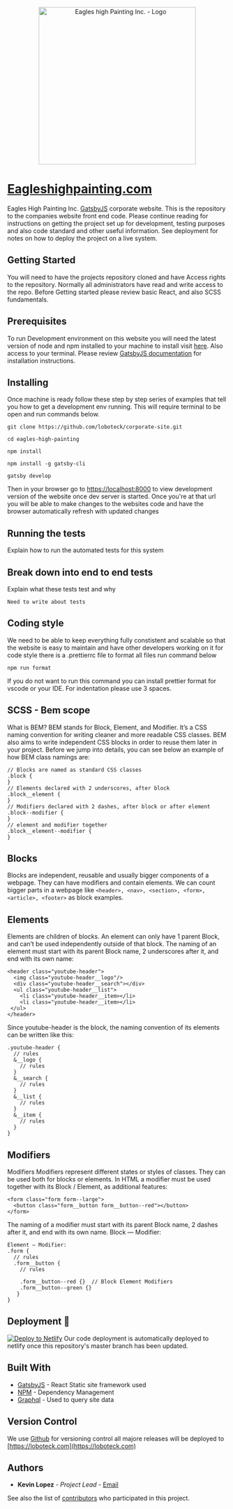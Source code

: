 <p align="center">
  <a href="https://www.gatsbyjs.org">
    <img alt="Eagles high Painting Inc. - Logo" src="https://user-images.githubusercontent.com/29260507/73127034-658c0a00-3f88-11ea-810b-6bf78e907106.jpg" width="360" />
  </a>
<p>

# [Eagleshighpainting.com](https://eagleshighpainting.com)

Eagles High Painting Inc. [GatsbyJS](https://www.gatsbyjs.org/) corporate website. This is the repository to the companies website front end code. Please continue reading for instructions on getting the project set up for development, testing purposes and also code standard and other useful information. See deployment for notes on how to deploy the project on a live system.

## Getting Started

You will need to have the projects repository cloned and have Access rights to the repository. Normally all administrators have read and write access to the repo. Before Getting started please review basic React, and also SCSS fundamentals.

## Prerequisites

To run Development environment on this website you will need the latest version of node and npm installed to your machine to install visit [here](https://www.webucator.com/how-to/how-install-nodejs-on-mac.cfm). Also access to your terminal. Please review [GatsbyJS documentation](https://www.gatsbyjs.org/docs/) for installation instructions.

## Installing

Once machine is ready follow these step by step series of examples that tell you how to get a development env running. This will require terminal to be open and run commands below.

```
git clone https://github.com/loboteck/corporate-site.git
```

```
cd eagles-high-painting
```

```
npm install
```

```
npm install -g gatsby-cli
```

```
gatsby develop
```

Then in your browser go to [https://localhost:8000](https://localhost:8000) to view development version of the website once dev server is started. Once you're at that url you will be able to make changes to the websites code and have the browser automatically refresh with updated changes

## Running the tests

Explain how to run the automated tests for this system

## Break down into end to end tests

Explain what these tests test and why

```
Need to write about tests
```

## Coding style

We need to be able to keep everything fully constistent and scalable so that the website is easy to maintain and have other developers working on it for code style there is a .prettierrc file to format all files run command below

```
npm run format
```

If you do not want to run this command you can install prettier format for vscode or your IDE. For indentation please use 3 spaces. 

## SCSS - Bem scope

What is BEM?
BEM stands for Block, Element, and Modifier. It’s a CSS naming convention for writing cleaner and more readable CSS classes.
BEM also aims to write independent CSS blocks in order to reuse them later in your project.
Before we jump into details, you can see below an example of how BEM class namings are:

```
// Blocks are named as standard CSS classes
.block {
}
// Elements declared with 2 underscores, after block
.block__element {
}
// Modifiers declared with 2 dashes, after block or after element
.block--modifier {
}
// element and modifier together
.block__element--modifier {
}
```

## Blocks
Blocks are independent, reusable and usually bigger components of a webpage. They can have modifiers and contain elements.
We can count bigger parts in a webpage like ```<header>, <nav>, <section>, <form>, <article>, <footer>``` as block examples.

## Elements
Elements are children of blocks. An element can only have 1 parent Block, and can’t be used independently outside of that block.
The naming of an element must start with its parent Block name, 2 underscores after it, and end with its own name:

```
<header class="youtube-header">
  <img class="youtube-header__logo"/>
  <div class="youtube-header__search"></div>
  <ul class="youtube-header__list">
    <li class="youtube-header__item></li>
    <li class="youtube-header__item></li>
 </ul>
</header>
```
Since youtube-header is the block, the naming convention of its elements can be written like this:

```
.youtube-header {
  // rules
  &__logo {
    // rules
  }
  &__search {
    // rules
  }
  &__list {
    // rules
  }
  &__item {
    // rules
  }
}
```

## Modifiers 
Modifiers
Modifiers represent different states or styles of classes. They can be used both for blocks or elements.
In HTML a modifier must be used together with its Block / Element, as additional features:

```
<form class="form form--large">
  <button class="form__button form__button--red"></button>
</form>
```
The naming of a modifier must start with its parent Block name, 2 dashes after it, and end with its own name.
Block — Modifier:

```
Element — Modifier:
.form {
  // rules
  .form__button {
    // rules
    
    .form__button--red {}  // Block Element Modifiers
    .form__button--green {}
   }
}
```

## Deployment 💫

[![Deploy to Netlify](https://www.netlify.com/img/deploy/button.svg)](https://app.netlify.com/sites/loboteck/overview)
Our code deployment is automatically deployed to netlify once this repository's master branch has been updated.

## Built With

* [GatsbyJS](https://www.gatsbyjs.org/) - React Static site framework used
* [NPM](https://www.npmjs.com/get-npm) - Dependency Management
* [Graphql](https://graphql.org/) - Used to query site data

## Version Control

We use [Github](http://github.com/) for versioning control all majore releases will be deployed to [https://loboteck.com](https://loboteck.com) 

## Authors

* **Kevin Lopez** - *Project Lead* - [Email](lopezkevin175@gmail.com)

See also the list of [contributors](https://github.com/loboteck/corporate-site/graphs/contributors) who participated in this project.
